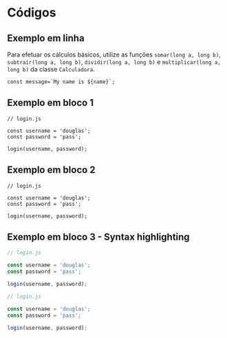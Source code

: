# Códigos

## Exemplo em linha

Para efetuar os cálculos básicos, utilize as funções `somar(long a, long b)`, `subtrair(long a, long b)`, `dividir(long a, long b)` e `multiplicar(long a, long b)` da classe `Calculadora`.

``const message=`My name is ${name}`;``

## Exemplo em bloco 1

    // login.js

    const username = 'douglas';
    const password = 'pass';

    login(username, password);

## Exemplo em bloco 2

```
// login.js

const username = 'douglas';
const password = 'pass';

login(username, password);
```

## Exemplo em bloco 3 - Syntax highlighting

```javascript
// login.js

const username = 'douglas';
const password = 'pass';

login(username, password);
```

```js
// login.js

const username = 'douglas';
const password = 'pass';

login(username, password);
```
